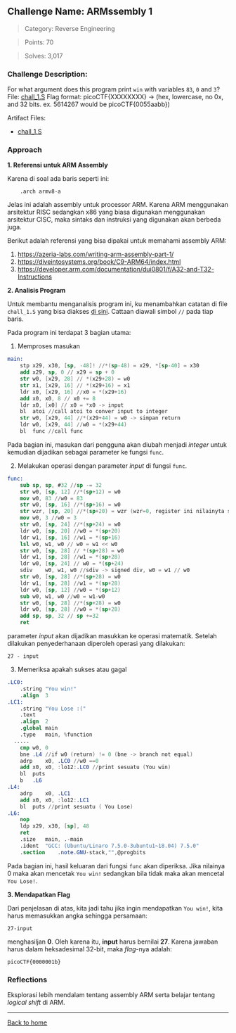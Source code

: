## Challenge Name: ARMssembly 1
>Category: Reverse Engineering

>Points: 70

>Solves: 3,017

### Challenge Description: 

For what argument does this program print `win` with variables `83`, `0` and `3`? File: [chall_1.S](https://mercury.picoctf.net/static/b4fd1dabc9dec63c37180b5b05783b55/chall_1.S) Flag format: picoCTF{XXXXXXXX} -> (hex, lowercase, no 0x, and 32 bits. ex. 5614267 would be picoCTF{0055aabb})

Artifact Files:
* [chall_1.S](https://mercury.picoctf.net/static/b4fd1dabc9dec63c37180b5b05783b55/chall_1.S) 

### Approach

**1. Referensi untuk ARM Assembly**

Karena di soal ada baris seperti ini:
```
	.arch armv8-a
```
Jelas ini adalah assembly untuk processor ARM. Karena ARM menggunakan arsitektur RISC sedangkan x86 yang biasa digunakan menggunakan arsitektur CISC, maka sintaks dan instruksi yang digunakan akan berbeda juga.

Berikut adalah referensi yang bisa dipakai untuk memahami assembly ARM:
1. https://azeria-labs.com/writing-arm-assembly-part-1/
2. https://diveintosystems.org/book/C9-ARM64/index.html
3. https://developer.arm.com/documentation/dui0801/f/A32-and-T32-Instructions

**2. Analisis Program**

Untuk membantu menganalisis program ini, ku menambahkan catatan di file ```chall_1.S``` yang bisa diakses [di sini](Artifact/chall_1.S). Cattaan diawali simbol ```//``` pada tiap baris.

Pada program ini terdapat 3 bagian utama:
1. Memproses masukan
```nasm
main:
	stp	x29, x30, [sp, -48]! //*(sp-48) = x29, *[sp-40] = x30
	add	x29, sp, 0 // x29 = sp + 0
	str	w0, [x29, 28] // *(x29+28) = w0
	str	x1, [x29, 16] // *(x29+16) = x1
	ldr	x0, [x29, 16] //x0 = *(x29+16)
	add	x0, x0, 8 // x0 += 8
	ldr	x0, [x0] // x0 = *x0 -> input
	bl	atoi //call atoi to conver input to integer
	str	w0, [x29, 44] //*(x29+44) = w0 -> simpan return
	ldr	w0, [x29, 44] //w0 = *(x29+44)
	bl	func //call func
```
Pada bagian ini, masukan dari pengguna akan diubah menjadi _integer_ untuk kemudian dijadikan sebagai parameter ke fungsi ```func```.

2. Melakukan operasi dengan parameter _input_ di fungsi ```func```.
```nasm
func: 
	sub	sp, sp, #32 //sp -= 32
	str	w0, [sp, 12] //*(sp+12) = w0
	mov	w0, 83 //w0 = 83
	str	w0, [sp, 16] //*(sp+16) = w0
	str	wzr, [sp, 20] //*(sp+20) = wzr (wzr=0, register ini nilainyta selalu 0)
	mov	w0, 3 //w0 = 3
	str	w0, [sp, 24] //*(sp+24) = w0
	ldr	w0, [sp, 20] //w0 = *(sp+20)
	ldr	w1, [sp, 16] //w1 = *(sp+16)
	lsl	w0, w1, w0 // w0 = w1 << w0
	str	w0, [sp, 28] // *(sp+28) = w0
	ldr	w1, [sp, 28] //w1 = *(sp+28)
	ldr	w0, [sp, 24] // w0 = *(sp+24)
	sdiv	w0, w1, w0 //sdiv -> signed div, w0 = w1 // w0
	str	w0, [sp, 28] //*(sp+28) = w0
	ldr	w1, [sp, 28] //w1 = *(sp+28)
	ldr	w0, [sp, 12] //w0 = *(sp+12)
	sub	w0, w1, w0 //w0 = w1-w0
	str	w0, [sp, 28] //*(sp+28) = w0
	ldr	w0, [sp, 28] //w0 = *(sp+28)
	add	sp, sp, 32 // sp +=32
	ret
```
parameter _input_ akan dijadikan masukkan ke operasi matematik. Setelah dilakukan penyederhanaan diperoleh operasi yang dilakukan:
```
27 - input
```

3. Memeriksa apakah sukses atau gagal
```nasm
.LC0:
	.string	"You win!"
	.align	3
.LC1:
	.string	"You Lose :("
	.text
	.align	2
	.global	main
	.type	main, %function
  .....
	cmp	w0, 0 
	bne	.L4 //if w0 (return) != 0 (bne -> branch not equal)
	adrp	x0, .LC0 //w0 ==0
	add	x0, x0, :lo12:.LC0 //print sesuatu (You win)
	bl	puts
	b	.L6
.L4:
	adrp	x0, .LC1
	add	x0, x0, :lo12:.LC1
	bl	puts //print sesuatu ( You Lose)
.L6:
	nop
	ldp	x29, x30, [sp], 48
	ret
	.size	main, .-main
	.ident	"GCC: (Ubuntu/Linaro 7.5.0-3ubuntu1~18.04) 7.5.0"
	.section	.note.GNU-stack,"",@progbits
```
Pada bagian ini, hasil keluaran dari fungsi ```func``` akan diperiksa. Jika nilainya 0 maka akan mencetak ```You win!``` sedangkan bila tidak maka akan mencetal ```You Lose!```.

**3. Mendapatkan Flag**

Dari penjelasan di atas, kita jadi tahu jika ingin mendapatkan ```You win!```, kita harus memasukkan angka sehingga persamaan:
```
27-input
```
menghasiljan **0**. Oleh karena itu, **input** harus bernilai **27**. Karena jawaban harus dalam heksadesimal 32-bit, maka _flag_-nya adalah:
```
picoCTF{0000001b}
```
### Reflections

Eksplorasi lebih mendalam tentang assembly ARM serta belajar tentang _logical shift_ di ARM.

---
[Back to home](../Readme.md)
